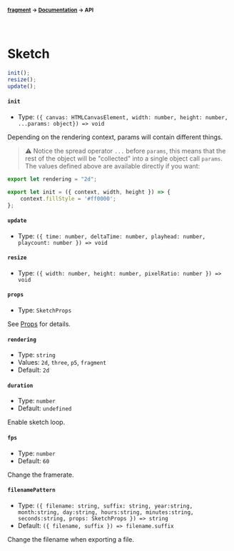 #### <sup>[fragment](../README.md) → [Documentation](./README.md) → API</sup>
<br>

# Sketch

```js
init();
resize();
update();
```

#### `init`
- Type: `({ canvas: HTMLCanvasElement, width: number, height: number, ...params: object}) => void`

Depending on the rendering context, params will contain different things.

> ⚠ Notice the spread operator `...` before `params`, this means that the rest of the object will be "collected" into a single object call `params`. The values defined above are available directly if you want:

```js
export let rendering = "2d";

export let init = ({ context, width, height }) => {
	context.fillStyle = '#ff0000';
};
```

#### `update`
- Type: `({ time: number, deltaTime: number, playhead: number, playcount: number }) => void`

#### `resize`
- Type: `({ width: number, height: number, pixelRatio: number }) => void`

#### `props`
- Type: `SketchProps`

See [Props](./API.md#props) for details.

#### `rendering`
- Type: `string`
- Values: `2d`, `three`, `p5`, `fragment`
- Default: `2d`

#### `duration`
- Type: `number`
- Default: `undefined`

Enable sketch loop.

#### `fps`
- Type: `number`
- Default: `60`

Change the framerate.

#### `filenamePattern`
- Type: `({ filename: string, suffix: string, year:string, month:string, day:string, hours:string, minutes:string, seconds:string, props: SketchProps }) => string`
- Default: `({ filename, suffix }) => filename.suffix`

Change the filename when exporting a file. 
